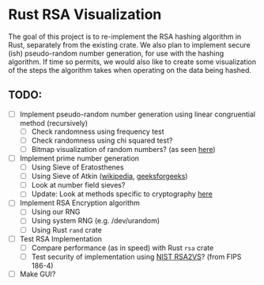 # Rust RSA Visualization

The goal of this project is to re-implement the RSA hashing algorithm in Rust, separately from the existing crate. We also plan to implement secure (ish) pseudo-random number generation, for use with the hashing algorithm. If time so permits, we would also like to create some visualization of the steps the algorithm takes when operating on the data being hashed.

## TODO:
- [ ] Implement pseudo-random number generation using linear congruential method (recursively)
    - [ ] Check randomness using frequency test
    - [ ] Check randomness using chi squared test?
    - [ ] Bitmap visualization of random numbers? (as seen [here](https://www.random.org/analysis/))
- [ ] Implement prime number generation
    - [ ] Using Sieve of Eratosthenes
    - [ ] Using Sieve of Atkin ([wikipedia](https://en.wikipedia.org/wiki/Sieve_of_Atkin), [geeksforgeeks](https://www.geeksforgeeks.org/sieve-of-atkin/))
    - [ ] Look at number field sieves?
    - [ ] Update: Look at methods specific to cryptography [here](https://en.wikipedia.org/wiki/Generation_of_primes#Large_primes)
- [ ] Implement RSA Encryption algorithm
    - [ ] Using our RNG
    - [ ] Using system RNG (e.g. /dev/urandom)
    - [ ] Using Rust `rand` crate
- [ ] Test RSA Implementation
    - [ ] Compare performance (as in speed) with Rust `rsa` crate
    - [ ] Test security of implementation using [NIST RSA2VS](https://csrc.nist.gov/CSRC/media/Projects/Cryptographic-Algorithm-Validation-Program/documents/dss2/rsa2vs.pdf)? (from FIPS 186-4)
- [ ] Make GUI?
